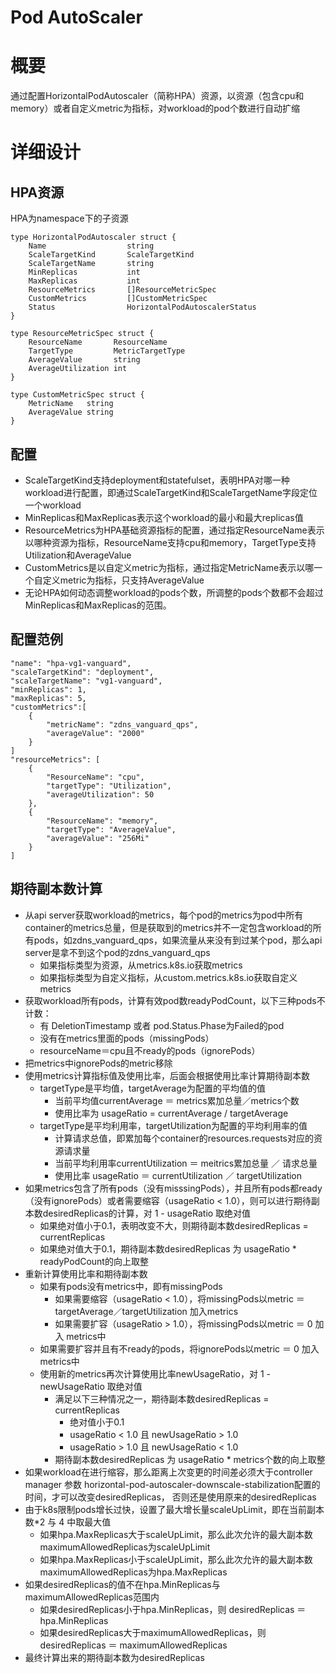 # Pod AutoScaler
# 概要
通过配置HorizontalPodAutoscaler（简称HPA）资源，以资源（包含cpu和memory）或者自定义metric为指标，对workload的pod个数进行自动扩缩

# 详细设计
## HPA资源
HPA为namespace下的子资源

	type HorizontalPodAutoscaler struct {
    	Name                  string                        
    	ScaleTargetKind       ScaleTargetKind               
    	ScaleTargetName       string
    	MinReplicas           int
    	MaxReplicas           int                              
    	ResourceMetrics       []ResourceMetricSpec
    	CustomMetrics         []CustomMetricSpec                   
    	Status                HorizontalPodAutoscalerStatus  
	}

	type ResourceMetricSpec struct {
    	ResourceName       ResourceName      
    	TargetType         MetricTargetType  
    	AverageValue       string  
    	AverageUtilization int
	}
	
	type CustomMetricSpec struct {
    	MetricName   string            
    	AverageValue string  
	}
	
## 配置
	
* ScaleTargetKind支持deployment和statefulset，表明HPA对哪一种workload进行配置，即通过ScaleTargetKind和ScaleTargetName字段定位一个workload
* MinReplicas和MaxReplicas表示这个workload的最小和最大replicas值
* ResourceMetrics为HPA基础资源指标的配置，通过指定ResourceName表示以哪种资源为指标，ResourceName支持cpu和memory，TargetType支持Utilization和AverageValue
* CustomMetrics是以自定义metric为指标，通过指定MetricName表示以哪一个自定义metric为指标，只支持AverageValue
* 无论HPA如何动态调整workload的pods个数，所调整的pods个数都不会超过MinReplicas和MaxReplicas的范围。

## 配置范例

	"name": "hpa-vg1-vanguard",
    "scaleTargetKind": "deployment",
    "scaleTargetName": "vg1-vanguard",
    "minReplicas": 1,
    "maxReplicas": 5,
    "customMetrics":[
    	{
    		"metricName": "zdns_vanguard_qps",
    		"averageValue": "2000"
    	}
    ]
    "resourceMetrics": [
    	{
    		"ResourceName": "cpu",
    		"targetType": "Utilization",
    		"averageUtilization": 50
    	},
    	{
    		"ResourceName": "memory",
    		"targetType": "AverageValue",
    		"averageValue": "256Mi"
    	}
    ]
    
## 期待副本数计算
* 从api server获取workload的metrics，每个pod的metrics为pod中所有container的metrics总量，但是获取到的metrics并不一定包含workload的所有pods，如zdns_vanguard_qps，如果流量从来没有到过某个pod，那么api server是拿不到这个pod的zdns_vanguard_qps
   * 如果指标类型为资源，从metrics.k8s.io获取metrics
   * 如果指标类型为自定义指标，从custom.metrics.k8s.io获取自定义metrics  
* 获取workload所有pods，计算有效pod数readyPodCount，以下三种pods不计数：
  * 有 DeletionTimestamp 或者 pod.Status.Phase为Failed的pod
  * 没有在metrics里面的pods（missingPods）
  * resourceName＝cpu且不ready的pods（ignorePods）
* 把metrics中ignorePods的metric移除
* 使用metrics计算指标值及使用比率，后面会根据使用比率计算期待副本数
  * targetType是平均值，targetAverage为配置的平均值的值
    * 当前平均值currentAverage ＝ metrics累加总量／metrics个数
    * 使用比率为 usageRatio = currentAverage / targetAverage
  * targetType是平均利用率，targetUtilization为配置的平均利用率的值
    * 计算请求总值，即累加每个container的resources.requests对应的资源请求量
    * 当前平均利用率currentUtilization ＝ meitrics累加总量 ／ 请求总量 
    * 使用比率 usageRatio ＝ currentUtilization ／ targetUtilization
* 如果metrics包含了所有pods（没有misssingPods），并且所有pods都ready（没有ignorePods）或者需要缩容（usageRatio < 1.0），则可以进行期待副本数desiredReplicas的计算，对 1 - usageRatio 取绝对值
    * 如果绝对值小于0.1，表明改变不大，则期待副本数desiredReplicas = currentReplicas
    * 如果绝对值大于0.1，期待副本数desiredReplicas 为 usageRatio * readyPodCount的向上取整
* 重新计算使用比率和期待副本数
  * 如果有pods没有metrics中，即有missingPods 
    * 如果需要缩容（usageRatio < 1.0），将missingPods以metric ＝ targetAverage／targetUtilization 加入metrics
    * 如果需要扩容（usageRatio > 1.0），将missingPods以metric ＝ 0 加入 metrics中
  * 如果需要扩容并且有不ready的pods，将ignorePods以metric ＝ 0 加入 metrics中
  * 使用新的metrics再次计算使用比率newUsageRatio，对 1 - newUsageRatio 取绝对值
    * 满足以下三种情况之一，期待副本数desiredReplicas = currentReplicas
      * 绝对值小于0.1
      * usageRatio < 1.0 且 newUsageRatio > 1.0
      * usageRatio > 1.0 且 newUsageRatio < 1.0
    * 期待副本数desiredReplicas 为 usageRatio * metrics个数的向上取整
* 如果workload在进行缩容，那么距离上次变更的时间差必须大于controller manager 参数 horizontal-pod-autoscaler-downscale-stabilization配置的时间，才可以改变desiredReplicas， 否则还是使用原来的desiredReplicas 
* 由于k8s限制pods增长过快，设置了最大增长量scaleUpLimit，即在当前副本数*2 与 4 中取最大值
  * 如果hpa.MaxReplicas大于scaleUpLimit，那么此次允许的最大副本数maximumAllowedReplicas为scaleUpLimit
  * 如果hpa.MaxReplicas小于scaleUpLimit，那么此次允许的最大副本数maximumAllowedReplicas为hpa.MaxReplicas
* 如果desiredReplicas的值不在hpa.MinReplicas与maximumAllowedReplicas范围内
  * 如果desiredReplicas小于hpa.MinReplicas，则 desiredReplicas ＝ hpa.MinReplicas
  * 如果desiredReplicas大于maximumAllowedReplicas，则 desiredReplicas ＝ maximumAllowedReplicas
* 最终计算出来的期待副本数为desiredReplicas
